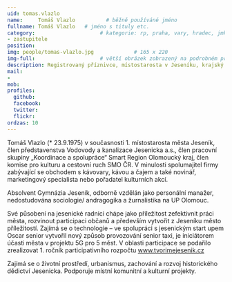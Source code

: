 ```yaml
---
uid: tomas.vlazlo
name:     Tomáš Vlazlo          # běžně používáné jméno
fullname: Tomáš Vlazlo   # jméno s tituly etc.
category:                     # kategorie: rp, praha, vary, hradec, jmk, senat
- zastupitele
position: 
img: people/tomas-vlazlo.jpg             # 165 x 220
img-full:                     # větší obrázek zobrazený na podrobném profilu
description: Registrovaný příznivce, místostarosta v Jeseníku, krajský zastupitel v Olomouckém kraji               # kratký popis, max 160 znaků
mail:
- 
mob:         
profiles:
  github:
  facebook:       
  twitter:        
  flickr:    
ordzas: 10     
---
```

Tomáš Vlazlo (* 23.9.1975) v současnosti 1. místostarosta města Jeseník, člen představenstva Vodovody a kanalizace Jesenicka a.s., člen pracovní skupiny „Koordinace a spolupráce“ Smart Region Olomoucký kraj, člen komise pro kulturu a cestovní ruch SMO ČR. V minulosti spolumajitel firmy zabývající se obchodem s kávovary, kávou a čajem a také novinář, marketingový specialista nebo pořadatel kulturních akcí.

Absolvent Gymnázia Jeseník, odborně vzdělán jako personální manažer, nedostudována sociologie/ andragogika a žurnalistika na UP Olomouc.

Své působení na jesenické radnici chápe jako příležitost zefektivnit práci města, rozvinout participaci občanů a především vytvořit z Jeseníku město příležitostí. Zajímá se o technologie – ve spolupráci s jesenickým start upem Oscar senior vytvořil nový způsob provozování senior taxi, je iniciátorem účasti města v projektu 5G pro 5 měst. V oblasti participace se podařilo zrealizovat 1. ročník participativního rozpočtu www.tvorimejesenik.cz

Zajímá se o životní prostředí, urbanismus, zachování a rozvoj historického dědictví Jesenicka. Podporuje místní komunitní a kulturní projekty.



